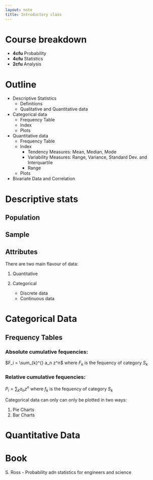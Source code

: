 ```yaml
---
layout: note
title: Introductory class
---
```


# Course breakdown

* **4cfu** Probability
* **4cfu** Statistics
* **2cfu** Analysis

# Outline

* Descriptive Statistics
    * Definitions
    * Qualitative and Quantitative data
* Categorical data
    * Frequency Table
    * Index
    * Plots
* Quantitative data
    * Frequency Table
    * Index
        * Tendency Measures: Mean, Median, Mode
        * Variability Measures: Range, Variance, Standard Dev. and Interquartile
        * Range
    * Plots
* Bivariate Data and Correlation

# Descriptive stats

## Population
## Sample
## Attributes

There are two main flavour of data:

1. Quantitative

1. Categorical
    * Discrete data
    * Continuous data

# Categorical Data

## Frequency Tables

### Absolute cumulative fequencies:
$F_i = \sum_{k}^{} a_n z^n$ where $F_k$ is the fequency of category $S_k$

### Relative cumulative fequencies: 
$P_i = \sum_{k} a_n z^n$ where $f_k$ is the fequency of category $S_k$


Categorical data can only can only be plotted in two ways:

1. Pie Charts
1. Bar Charts

# Quantitative Data

# Book

S. Ross - Probability adn statistics for engineers and science
